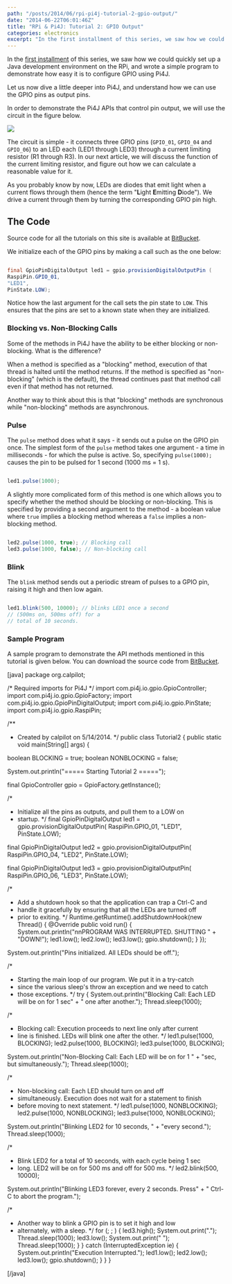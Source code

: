 ```yaml
---
path: "/posts/2014/06/rpi-pi4j-tutorial-2-gpio-output/"
date: "2014-06-22T06:01:46Z"
title: "RPi & Pi4J: Tutorial 2: GPIO Output"
categories: electronics
excerpt: "In the first installment of this series, we saw how we could quickly set up a Java development envi..."
---
```


In the [first installment](/2014/05/11/raspberry-pi-and-pi4j-tutorial-1/ "Raspberry Pi and Pi4J: Tutorial 1") of this series, we saw how we could quickly set up a Java development environment on the RPi, and wrote a simple program to demonstrate how easy it is to configure GPIO using Pi4J.

Let us now dive a little deeper into Pi4J, and understand how we can use the GPIO pins as output pins.

In order to demonstrate the Pi4J APIs that control pin output, we will use the circuit in the figure below.

[![](22-1.png)](http://pfactor.io/wp-content/uploads/2014/05/tutorial22-e1501568030268.png)

The circuit is simple - it connects three GPIO pins (`GPIO_01`, `GPIO_04` and `GPIO_06`) to an LED each (LED1 through LED3) through a current limiting resistor (R1 through R3). In our next article, we will discuss the function of the current limiting resistor, and figure out how we can calculate a reasonable value for it.

As you probably know by now, LEDs are diodes that emit light when a current flows through them (hence the term "**L**ight **E**mitting **D**iode"). We drive a current through them by turning the corresponding GPIO pin high.

## The Code

Source code for all the tutorials on this site is available at [BitBucket](https://bitbucket.org/calpilot/rpi-tutorials/overview).

We initialize each of the GPIO pins by making a call such as the one below:

```java

final GpioPinDigitalOutput led1 = gpio.provisionDigitalOutputPin (
RaspiPin.GPIO_01,
"LED1",
PinState.LOW);
```

Notice how the last argument for the call sets the pin state to `LOW`. This ensures that the pins are set to a known state when they are initialized.

### Blocking vs. Non-Blocking Calls

Some of the methods in Pi4J have the ability to be either blocking or non-blocking. What is the difference?

When a method is specified as a "blocking" method, execution of that thread is halted until the method returns. If the method is specified as "non-blocking" (which is the default), the thread continues past that method call even if that method has not returned.

Another way to think about this is that "blocking" methods are synchronous while "non-blocking" methods are asynchronous.

### Pulse

The `pulse` method does what it says - it sends out a pulse on the GPIO pin once. The simplest form of the `pulse` method takes one argument - a time in milliseconds - for which the pulse is active. So, specifying `pulse(1000);` causes the pin to be pulsed for 1 second (1000 ms = 1 s).

```java

led1.pulse(1000);
```

A slightly more complicated form of this method is one which allows you to specify whether the method should be blocking or non-blocking. This is specified by providing a second argument to the method - a boolean value where `true` implies a blocking method whereas a `false` implies a non-blocking method.

```java

led2.pulse(1000, true); // Blocking call
led3.pulse(1000, false); // Non-blocking call
```

### Blink

The `blink` method sends out a periodic stream of pulses to a GPIO pin, raising it high and then low again.

```java

led1.blink(500, 10000); // blinks LED1 once a second
// (500ms on, 500ms off) for a
// total of 10 seconds.
```

### Sample Program

A sample program to demonstrate the API methods mentioned in this tutorial is given below. You can download the source code from [BitBucket](https://bitbucket.org/calpilot/rpi-tutorials/overview).

[java]
package org.calpilot;

/* Required imports for Pi4J */
import com.pi4j.io.gpio.GpioController;
import com.pi4j.io.gpio.GpioFactory;
import com.pi4j.io.gpio.GpioPinDigitalOutput;
import com.pi4j.io.gpio.PinState;
import com.pi4j.io.gpio.RaspiPin;

/**
* Created by calpilot on 5/14/2014.
*/
public class Tutorial2 {
public static void main(String[] args) {

boolean BLOCKING = true;
boolean NONBLOCKING = false;

System.out.println("===== Starting Tutorial 2 =====");

final GpioController gpio = GpioFactory.getInstance();

/*
* Initialize all the pins as outputs, and pull them to a LOW on
* startup.
*/
final GpioPinDigitalOutput led1 = gpio.provisionDigitalOutputPin(
RaspiPin.GPIO_01,
"LED1",
PinState.LOW);

final GpioPinDigitalOutput led2 = gpio.provisionDigitalOutputPin(
RaspiPin.GPIO_04,
"LED2",
PinState.LOW);

final GpioPinDigitalOutput led3 = gpio.provisionDigitalOutputPin(
RaspiPin.GPIO_06,
"LED3",
PinState.LOW);

/*
* Add a shutdown hook so that the application can trap a Ctrl-C and
* handle it gracefully by ensuring that all the LEDs are turned off
* prior to exiting.
*/
Runtime.getRuntime().addShutdownHook(new Thread() {
@Override
public void run() {
System.out.println("nnPROGRAM WAS INTERRUPTED. SHUTTING " +
"DOWN!");
led1.low();
led2.low();
led3.low();
gpio.shutdown();
}
});

System.out.println("Pins initialized. All LEDs should be off.");

/*
* Starting the main loop of our program. We put it in a try-catch
* since the various sleep's throw an exception and we need to catch
* those exceptions.
*/
try {
System.out.println("Blocking Call: Each LED will be on for 1 sec" +
" one after another.");
Thread.sleep(1000);

/*
* Blocking call: Execution proceeds to next line only after current
* line is finished. LEDs will blink one after the other.
*/
led1.pulse(1000, BLOCKING);
led2.pulse(1000, BLOCKING);
led3.pulse(1000, BLOCKING);

System.out.println("Non-Blocking Call: Each LED will be on for 1 " +
"sec, but simultaneously.");
Thread.sleep(1000);

/*
* Non-blocking call: Each LED should turn on and off
* simultaneously. Execution does not wait for a statement to finish
* before moving to next statement.
*/
led1.pulse(1000, NONBLOCKING);
led2.pulse(1000, NONBLOCKING);
led3.pulse(1000, NONBLOCKING);

System.out.println("Blinking LED2 for 10 seconds, " +
"every second.");
Thread.sleep(1000);

/*
* Blink LED2 for a total of 10 seconds, with each cycle being 1 sec
* long. LED2 will be on for 500 ms and off for 500 ms.
*/
led2.blink(500, 10000);

System.out.println("Blinking LED3 forever, every 2 seconds. Press" +
" Ctrl-C to abort the program.");

/*
* Another way to blink a GPIO pin is to set it high and low
* alternately, with a sleep.
*/
for (; ; ) {
led3.high();
System.out.print(".");
Thread.sleep(1000);
led3.low();
System.out.print(" ");
Thread.sleep(1000);
}
} catch (InterruptedException ie) {
System.out.println("Execution Interrupted.");
led1.low();
led2.low();
led3.low();
gpio.shutdown();
}
}
}

[/java]